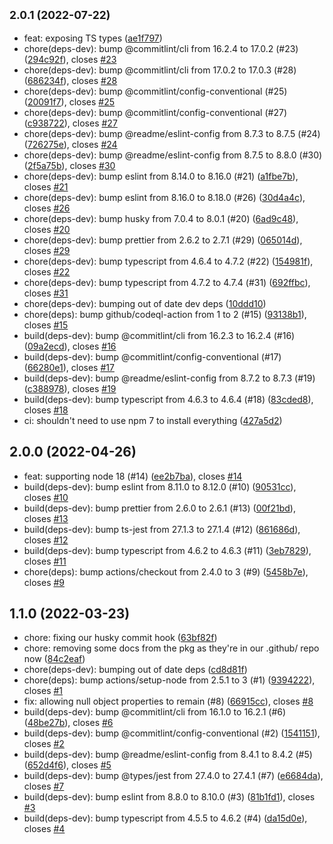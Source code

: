 ## <small>2.0.1 (2022-07-22)</small>

* feat: exposing TS types ([ae1f797](https://github.com/readmeio/remove-undefined-objects/commit/ae1f797))
* chore(deps-dev): bump @commitlint/cli from 16.2.4 to 17.0.2 (#23) ([294c92f](https://github.com/readmeio/remove-undefined-objects/commit/294c92f)), closes [#23](https://github.com/readmeio/remove-undefined-objects/issues/23)
* chore(deps-dev): bump @commitlint/cli from 17.0.2 to 17.0.3 (#28) ([686234f](https://github.com/readmeio/remove-undefined-objects/commit/686234f)), closes [#28](https://github.com/readmeio/remove-undefined-objects/issues/28)
* chore(deps-dev): bump @commitlint/config-conventional (#25) ([20091f7](https://github.com/readmeio/remove-undefined-objects/commit/20091f7)), closes [#25](https://github.com/readmeio/remove-undefined-objects/issues/25)
* chore(deps-dev): bump @commitlint/config-conventional (#27) ([c938722](https://github.com/readmeio/remove-undefined-objects/commit/c938722)), closes [#27](https://github.com/readmeio/remove-undefined-objects/issues/27)
* chore(deps-dev): bump @readme/eslint-config from 8.7.3 to 8.7.5 (#24) ([726275e](https://github.com/readmeio/remove-undefined-objects/commit/726275e)), closes [#24](https://github.com/readmeio/remove-undefined-objects/issues/24)
* chore(deps-dev): bump @readme/eslint-config from 8.7.5 to 8.8.0 (#30) ([2f5a75b](https://github.com/readmeio/remove-undefined-objects/commit/2f5a75b)), closes [#30](https://github.com/readmeio/remove-undefined-objects/issues/30)
* chore(deps-dev): bump eslint from 8.14.0 to 8.16.0 (#21) ([a1fbe7b](https://github.com/readmeio/remove-undefined-objects/commit/a1fbe7b)), closes [#21](https://github.com/readmeio/remove-undefined-objects/issues/21)
* chore(deps-dev): bump eslint from 8.16.0 to 8.18.0 (#26) ([30d4a4c](https://github.com/readmeio/remove-undefined-objects/commit/30d4a4c)), closes [#26](https://github.com/readmeio/remove-undefined-objects/issues/26)
* chore(deps-dev): bump husky from 7.0.4 to 8.0.1 (#20) ([6ad9c48](https://github.com/readmeio/remove-undefined-objects/commit/6ad9c48)), closes [#20](https://github.com/readmeio/remove-undefined-objects/issues/20)
* chore(deps-dev): bump prettier from 2.6.2 to 2.7.1 (#29) ([065014d](https://github.com/readmeio/remove-undefined-objects/commit/065014d)), closes [#29](https://github.com/readmeio/remove-undefined-objects/issues/29)
* chore(deps-dev): bump typescript from 4.6.4 to 4.7.2 (#22) ([154981f](https://github.com/readmeio/remove-undefined-objects/commit/154981f)), closes [#22](https://github.com/readmeio/remove-undefined-objects/issues/22)
* chore(deps-dev): bump typescript from 4.7.2 to 4.7.4 (#31) ([692ffbc](https://github.com/readmeio/remove-undefined-objects/commit/692ffbc)), closes [#31](https://github.com/readmeio/remove-undefined-objects/issues/31)
* chore(deps-dev): bumping out of date dev deps ([10ddd10](https://github.com/readmeio/remove-undefined-objects/commit/10ddd10))
* chore(deps): bump github/codeql-action from 1 to 2 (#15) ([93138b1](https://github.com/readmeio/remove-undefined-objects/commit/93138b1)), closes [#15](https://github.com/readmeio/remove-undefined-objects/issues/15)
* build(deps-dev): bump @commitlint/cli from 16.2.3 to 16.2.4 (#16) ([09a2ecd](https://github.com/readmeio/remove-undefined-objects/commit/09a2ecd)), closes [#16](https://github.com/readmeio/remove-undefined-objects/issues/16)
* build(deps-dev): bump @commitlint/config-conventional (#17) ([66280e1](https://github.com/readmeio/remove-undefined-objects/commit/66280e1)), closes [#17](https://github.com/readmeio/remove-undefined-objects/issues/17)
* build(deps-dev): bump @readme/eslint-config from 8.7.2 to 8.7.3 (#19) ([c388978](https://github.com/readmeio/remove-undefined-objects/commit/c388978)), closes [#19](https://github.com/readmeio/remove-undefined-objects/issues/19)
* build(deps-dev): bump typescript from 4.6.3 to 4.6.4 (#18) ([83cded8](https://github.com/readmeio/remove-undefined-objects/commit/83cded8)), closes [#18](https://github.com/readmeio/remove-undefined-objects/issues/18)
* ci: shouldn't need to use npm 7 to install everything ([427a5d2](https://github.com/readmeio/remove-undefined-objects/commit/427a5d2))



## 2.0.0 (2022-04-26)

* feat: supporting node 18 (#14) ([ee2b7ba](https://github.com/readmeio/remove-undefined-objects/commit/ee2b7ba)), closes [#14](https://github.com/readmeio/remove-undefined-objects/issues/14)
* build(deps-dev): bump eslint from 8.11.0 to 8.12.0 (#10) ([90531cc](https://github.com/readmeio/remove-undefined-objects/commit/90531cc)), closes [#10](https://github.com/readmeio/remove-undefined-objects/issues/10)
* build(deps-dev): bump prettier from 2.6.0 to 2.6.1 (#13) ([00f21bd](https://github.com/readmeio/remove-undefined-objects/commit/00f21bd)), closes [#13](https://github.com/readmeio/remove-undefined-objects/issues/13)
* build(deps-dev): bump ts-jest from 27.1.3 to 27.1.4 (#12) ([861686d](https://github.com/readmeio/remove-undefined-objects/commit/861686d)), closes [#12](https://github.com/readmeio/remove-undefined-objects/issues/12)
* build(deps-dev): bump typescript from 4.6.2 to 4.6.3 (#11) ([3eb7829](https://github.com/readmeio/remove-undefined-objects/commit/3eb7829)), closes [#11](https://github.com/readmeio/remove-undefined-objects/issues/11)
* chore(deps): bump actions/checkout from 2.4.0 to 3 (#9) ([5458b7e](https://github.com/readmeio/remove-undefined-objects/commit/5458b7e)), closes [#9](https://github.com/readmeio/remove-undefined-objects/issues/9)



## 1.1.0 (2022-03-23)

* chore: fixing our husky commit hook ([63bf82f](https://github.com/readmeio/remove-undefined-objects/commit/63bf82f))
* chore: removing some docs from the pkg as they're in our .github/ repo now ([84c2eaf](https://github.com/readmeio/remove-undefined-objects/commit/84c2eaf))
* chore(deps-dev): bumping out of date deps ([cd8d81f](https://github.com/readmeio/remove-undefined-objects/commit/cd8d81f))
* chore(deps): bump actions/setup-node from 2.5.1 to 3 (#1) ([9394222](https://github.com/readmeio/remove-undefined-objects/commit/9394222)), closes [#1](https://github.com/readmeio/remove-undefined-objects/issues/1)
* fix: allowing null object properties to remain (#8) ([66915cc](https://github.com/readmeio/remove-undefined-objects/commit/66915cc)), closes [#8](https://github.com/readmeio/remove-undefined-objects/issues/8)
* build(deps-dev): bump @commitlint/cli from 16.1.0 to 16.2.1 (#6) ([48be27b](https://github.com/readmeio/remove-undefined-objects/commit/48be27b)), closes [#6](https://github.com/readmeio/remove-undefined-objects/issues/6)
* build(deps-dev): bump @commitlint/config-conventional (#2) ([1541151](https://github.com/readmeio/remove-undefined-objects/commit/1541151)), closes [#2](https://github.com/readmeio/remove-undefined-objects/issues/2)
* build(deps-dev): bump @readme/eslint-config from 8.4.1 to 8.4.2 (#5) ([652d4f6](https://github.com/readmeio/remove-undefined-objects/commit/652d4f6)), closes [#5](https://github.com/readmeio/remove-undefined-objects/issues/5)
* build(deps-dev): bump @types/jest from 27.4.0 to 27.4.1 (#7) ([e6684da](https://github.com/readmeio/remove-undefined-objects/commit/e6684da)), closes [#7](https://github.com/readmeio/remove-undefined-objects/issues/7)
* build(deps-dev): bump eslint from 8.8.0 to 8.10.0 (#3) ([81b1fd1](https://github.com/readmeio/remove-undefined-objects/commit/81b1fd1)), closes [#3](https://github.com/readmeio/remove-undefined-objects/issues/3)
* build(deps-dev): bump typescript from 4.5.5 to 4.6.2 (#4) ([da15d0e](https://github.com/readmeio/remove-undefined-objects/commit/da15d0e)), closes [#4](https://github.com/readmeio/remove-undefined-objects/issues/4)



